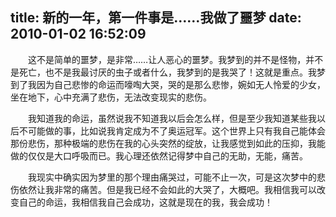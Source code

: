 title: 新的一年，第一件事是……我做了噩梦
date: 2010-01-02 16:52:09
---

　　这不是简单的噩梦，是非常&hellip;&hellip;让人恶心的噩梦。我梦到的并不是怪物，并不是死亡，也不是我最讨厌的虫子或者什么，我梦到的是我哭了！这就是重点。我梦到了我因为自己悲惨的命运而嚎啕大哭，哭的是那么悲惨，婉如无人怜爱的少女，坐在地下，心中充满了悲伤，无法改变现实的悲伤。

　　我知道我的命运，虽然说我不知道我以后会怎么样，但是至少我知道某些我以后不可能做的事，比如说我肯定成为不了奥运冠军。这个世界上只有我自己能体会那份悲伤，那种极端的悲伤在我的心头突然的绽放，让我感觉到如此的压抑，我能做的仅仅是大口呼吸而已。我心理还依然记得梦中自己的无助，无能，痛苦。

　　我现实中确实因为梦里的那个理由痛哭过，可能不止一次，可是这次梦中的悲伤依然让我非常的痛苦。但是我已经不会如此的大哭了，大概吧。我相信我可以改变自己的命运，我相信我自己会成功，这就是现在的我，我会成功！